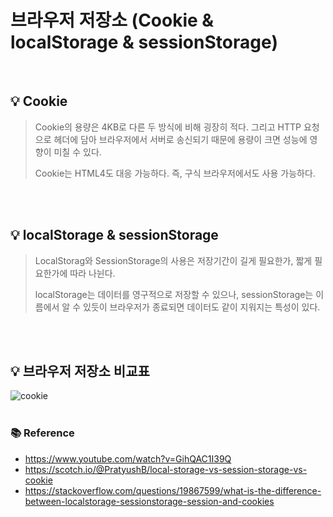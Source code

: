 # 브라우저 저장소 (Cookie & localStorage & sessionStorage)

<br>

## 💡 Cookie

> Cookie의 용량은 4KB로 다른 두 방식에 비해 굉장히 적다.
> 그리고 HTTP 요청으로 헤더에 담아 브라우저에서 서버로 송신되기 때문에 용량이 크면 성능에 영향이 미칠 수 있다.
>
> Cookie는 HTML4도 대응 가능하다. 즉, 구식 브라우저에서도 사용 가능하다.

<br>
<br>

## 💡 localStorage & sessionStorage

> LocalStorag와 SessionStorage의 사용은 저장기간이 길게 필요한가, 짧게 필요한가에 따라 나뉜다.
>
> localStorage는 데이터를 영구적으로 저장할 수 있으나,
> sessionStorage는 이름에서 알 수 있듯이 브라우저가 종료되면 데이터도 같이 지워지는 특성이 있다.

<br>
<br>

## 💡 브라우저 저장소 비교표

<img alt="cookie" src="https://user-images.githubusercontent.com/66936285/199433912-b2100978-3d67-4d58-a36e-576eac6fbaab.png">

<br>
<br>

### 📚 Reference

- https://www.youtube.com/watch?v=GihQAC1I39Q
- https://scotch.io/@PratyushB/local-storage-vs-session-storage-vs-cookie
- https://stackoverflow.com/questions/19867599/what-is-the-difference-between-localstorage-sessionstorage-session-and-cookies
